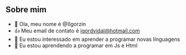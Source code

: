 ## Sobre mim
- 👋 Ola, meu nome é @IIgorzin
- 👍 Meu email de contato é igordvidal@hotmail.com
- 👀 Eu estou interessado em aprender a programar novas línguagens
- 🌱 Eu estou aprendendo a programar em Js e Html


<!---
IIgorzin/IIgorzin is a ✨ special ✨ repository because its `README.md` (this file) appears on your GitHub profile.
You can click the Preview link to take a look at your changes.
--->
